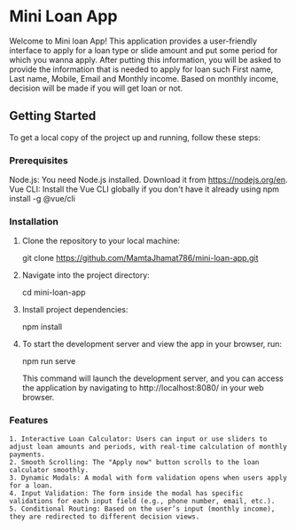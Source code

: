 # Mini Loan App
Welcome to Mini loan App! This application provides a user-friendly interface to apply for a loan type or slide amount and put some period for which you wanna apply. After putting this information, you will be asked to provide the information that is needed to apply for loan such First name, Last name, Mobile, Email and Monthly income. Based on monthly income, decision will be made if you will get loan or not.
## Getting Started

To get a local copy of the project up and running, follow these steps:

### Prerequisites

Node.js: You need Node.js installed. Download it from https://nodejs.org/en.
Vue CLI: Install the Vue CLI globally if you don't have it already using npm install -g @vue/cli

### Installation

1. Clone the repository to your local machine:

   git clone https://github.com/MamtaJhamat786/mini-loan-app.git

2. Navigate into the project directory:

    cd mini-loan-app

3. Install project dependencies:

    npm install


4. To start the development server and view the app in your browser, run:

    npm run serve

    This command will launch the development server, and you can access the application by navigating to http://localhost:8080/ in your web browser.

### Features
    1. Interactive Loan Calculator: Users can input or use sliders to adjust loan amounts and periods, with real-time calculation of monthly payments.
    2. Smooth Scrolling: The "Apply now" button scrolls to the loan calculator smoothly.
    3. Dynamic Modals: A modal with form validation opens when users apply for a loan.
    4. Input Validation: The form inside the modal has specific validations for each input field (e.g., phone number, email, etc.).
    5. Conditional Routing: Based on the user’s input (monthly income), they are redirected to different decision views.
